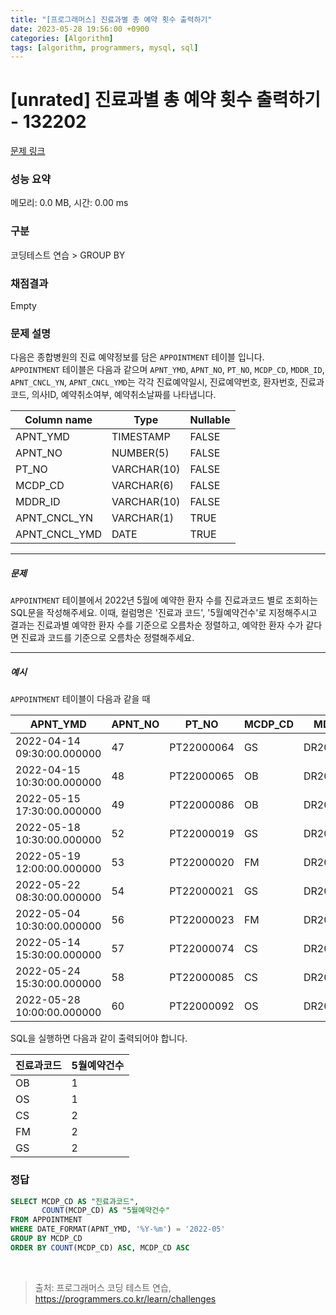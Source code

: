 ```yaml
---
title: "[프로그래머스] 진료과별 총 예약 횟수 출력하기"
date: 2023-05-28 19:56:00 +0900
categories: [Algorithm]
tags: [algorithm, programmers, mysql, sql]
---
```


# [unrated] 진료과별 총 예약 횟수 출력하기 - 132202

[문제 링크](https://school.programmers.co.kr/learn/courses/30/lessons/132202)

### 성능 요약

메모리: 0.0 MB, 시간: 0.00 ms

### 구분

코딩테스트 연습 > GROUP BY

### 채점결과

Empty

### 문제 설명

<p>다음은 종합병원의 진료 예약정보를 담은 <code>APPOINTMENT</code> 테이블 입니다.<br>
<code>APPOINTMENT</code> 테이블은 다음과 같으며 <code>APNT_YMD</code>, <code>APNT_NO</code>, <code>PT_NO</code>, <code>MCDP_CD</code>, <code>MDDR_ID</code>, <code>APNT_CNCL_YN</code>, <code>APNT_CNCL_YMD</code>는 각각 진료예약일시, 진료예약번호, 환자번호, 진료과코드, 의사ID, 예약취소여부, 예약취소날짜를 나타냅니다.</p>

| Column name    | Type         | Nullable |
| -------------- | ------------ | -------- |
| APNT_YMD       | TIMESTAMP    | FALSE    |
| APNT_NO        | NUMBER(5)    | FALSE    |
| PT_NO          | VARCHAR(10)  | FALSE    |
| MCDP_CD        | VARCHAR(6)   | FALSE    |
| MDDR_ID        | VARCHAR(10)  | FALSE    |
| APNT_CNCL_YN   | VARCHAR(1)   | TRUE     |
| APNT_CNCL_YMD  | DATE         | TRUE     |

<hr>

<h5>문제</h5>

<p><code>APPOINTMENT</code> 테이블에서 2022년 5월에 예약한 환자 수를 진료과코드 별로 조회하는 SQL문을 작성해주세요. 이때, 컬럼명은 '진료과 코드', '5월예약건수'로 지정해주시고 결과는 진료과별 예약한 환자 수를 기준으로 오름차순 정렬하고, 예약한 환자 수가 같다면 진료과 코드를 기준으로 오름차순 정렬해주세요.</p>

<hr>

<h5>예시</h5>

<p><code>APPOINTMENT</code> 테이블이 다음과 같을 때</p>

| APNT_YMD                   | APNT_NO | PT_NO       | MCDP_CD | MDDR_ID    | APNT_CNCL_YN | APNT_CNCL_YMD |
| -------------------------- | ------- | ----------- | ------- | ---------- | ------------ | -------------- |
| 2022-04-14 09:30:00.000000 | 47      | PT22000064  | GS      | DR20170123 | N            | NULL           |
| 2022-04-15 10:30:00.000000 | 48      | PT22000065  | OB      | DR20100231 | N            | NULL           |
| 2022-05-15 17:30:00.000000 | 49      | PT22000086  | OB      | DR20100231 | N            | NULL           |
| 2022-05-18 10:30:00.000000 | 52      | PT22000019  | GS      | DR20100039 | N            | NULL           |
| 2022-05-19 12:00:00.000000 | 53      | PT22000020  | FM      | DR20010112 | N            | NULL           |
| 2022-05-22 08:30:00.000000 | 54      | PT22000021  | GS      | DR20100039 | N            | NULL           |
| 2022-05-04 10:30:00.000000 | 56      | PT22000023  | FM      | DR20090112 | N            | NULL           |
| 2022-05-14 15:30:00.000000 | 57      | PT22000074  | CS      | DR20200012 | N            | NULL           |
| 2022-05-24 15:30:00.000000 | 58      | PT22000085  | CS      | DR20200012 | N            | NULL           |
| 2022-05-28 10:00:00.000000 | 60      | PT22000092  | OS      | DR20100031 | N            | NULL           |

<p>SQL을 실행하면 다음과 같이 출력되어야 합니다.</p>

| 진료과코드 | 5월예약건수 |
| ---------- | ---------- |
| OB         | 1          |
| OS         | 1          |
| CS         | 2          |
| FM         | 2          |
| GS         | 2          |

### 정답

```sql
SELECT MCDP_CD AS "진료과코드",
       COUNT(MCDP_CD) AS "5월예약건수"
FROM APPOINTMENT
WHERE DATE_FORMAT(APNT_YMD, '%Y-%m') = '2022-05'
GROUP BY MCDP_CD
ORDER BY COUNT(MCDP_CD) ASC, MCDP_CD ASC
```

<br>

> 출처: 프로그래머스 코딩 테스트 연습, https://programmers.co.kr/learn/challenges
